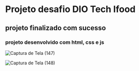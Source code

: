 # Projeto desafio DIO Tech Ifood

## projeto finalizado com sucesso

### projeto desenvolvido com html, css e js 


![Captura de Tela (147)](https://github.com/MKawan/desafio-02-memory-game--with-emojis/assets/51447066/87acd089-6b8b-4c9b-8ace-94d405af8046)


![Captura de Tela (148)](https://github.com/MKawan/desafio-02-memory-game--with-emojis/assets/51447066/0cb417ed-9413-4738-a11a-2be34e6ad7c4)
